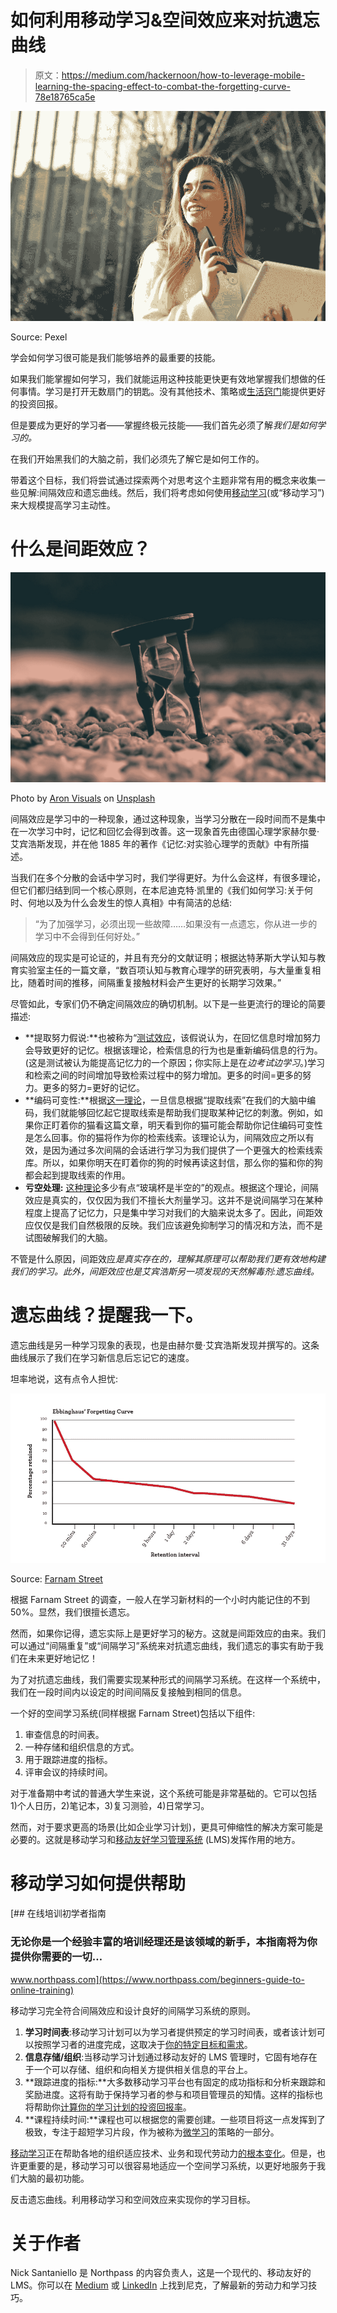 # 如何利用移动学习&空间效应来对抗遗忘曲线

> 原文：<https://medium.com/hackernoon/how-to-leverage-mobile-learning-the-spacing-effect-to-combat-the-forgetting-curve-78e18765ca5e>

![](img/d9b25bb27293042ec541f11c13e43e70.png)

Source: Pexel

学会如何学习很可能是我们能够培养的最重要的技能。

如果我们能掌握如何学习，我们就能运用这种技能更快更有效地掌握我们想做的任何事情。学习是打开无数扇门的钥匙。没有其他技术、策略或[生活窍门](https://hackernoon.com/micro-habits-changed-my-life-47f572bfc153)能提供更好的投资回报。

但是要成为更好的学习者——掌握终极元技能——我们首先必须了解*我们是如何学习的。*

在我们开始黑我们的大脑之前，我们必须先了解它是如何工作的。

带着这个目标，我们将尝试通过探索两个对思考这个主题非常有用的概念来收集一些见解:间隔效应和遗忘曲线。然后，我们将考虑如何使用[移动学习](https://www.northpass.com/blog/the-mobile-learning-revolution-why-ld-programs-must-adapt-to-survive)(或“移动学习”)来大规模提高学习主动性。

# 什么是间距效应？

![](img/432c22e999e389fc709f25194e038b30.png)

Photo by [Aron Visuals](https://unsplash.com/@aronvisuals?utm_source=medium&utm_medium=referral) on [Unsplash](https://unsplash.com?utm_source=medium&utm_medium=referral)

间隔效应是学习中的一种现象，通过这种现象，当学习分散在一段时间而不是集中在一次学习中时，记忆和回忆会得到改善。这一现象首先由德国心理学家赫尔曼·艾宾浩斯发现，并在他 1885 年的著作《记忆:对实验心理学的贡献》中有所描述。

当我们在多个分散的会话中学习时，我们学得更好。为什么会这样，有很多理论，但它们都归结到同一个核心原则，在本尼迪克特·凯里的《我们如何学习:关于何时、何地以及为什么会发生的惊人真相》中有简洁的总结:

> “为了加强学习，必须出现一些故障……如果没有一点遗忘，你从进一步的学习中不会得到任何好处。”

间隔效应的现实是可论证的，并且有充分的文献证明；根据达特茅斯大学认知与教育实验室主任的一篇文章，“数百项认知与教育心理学的研究表明，与大量重复相比，随着时间的推移，间隔重复接触材料会产生更好的长期学习效果。”

尽管如此，专家们仍不确定间隔效应的确切机制。以下是一些更流行的理论的简要描述:

*   **提取努力假说:**也被称为“[测试效应](https://en.wikipedia.org/wiki/Testing_effect)，该假说认为，在回忆信息时增加努力会导致更好的记忆。根据该理论，检索信息的行为也是重新编码信息的行为。(这是测试被认为能提高记忆力的一个原因；你实际上是在*边考试边学习*。)学习和检索之间的时间增加导致检索过程中的努力增加。更多的时间=更多的努力。更多的努力=更好的记忆。
*   **编码可变性:**根据[这一理论](https://en.wikipedia.org/wiki/Spacing_effect#Encoding_variability)，一旦信息根据“提取线索”在我们的大脑中编码，我们就能够回忆起它提取线索是帮助我们提取某种记忆的刺激。例如，如果你正盯着你的猫看这篇文章，明天看到你的猫可能会帮助你记住编码可变性是怎么回事。你的猫将作为你的检索线索。该理论认为，间隔效应之所以有效，是因为通过多次间隔的会话进行学习为我们提供了一个更强大的检索线索库。所以，如果你明天在盯着你的狗的时候再读这封信，那么你的猫和你的狗都会起到提取线索的作用。
*   **亏空处理:** [这种理论](https://en.wikipedia.org/wiki/Spacing_effect#Deficient_processing)多少有点“玻璃杯是半空的”的观点。根据这个理论，间隔效应是真实的，仅仅因为我们不擅长大剂量学习。这并不是说间隔学习在某种程度上提高了记忆力，只是集中学习对我们的大脑来说太多了。因此，间距效应仅仅是我们自然极限的反映。我们应该避免抑制学习的情况和方法，而不是试图破解我们的大脑。

不管是什么原因，间距效应*是真实存在的，理解其原理可以帮助我们更有效地构建我们的学习。此外，间距效应也是艾宾浩斯另一项发现的天然解毒剂:遗忘曲线。*

# 遗忘曲线？提醒我一下。

遗忘曲线是另一种学习现象的表现，也是由赫尔曼·艾宾浩斯发现并撰写的。这条曲线展示了我们在学习新信息后忘记它的速度。

坦率地说，这有点令人担忧:

![](img/503e98f85f328b26b1201f2ceea258fc.png)

Source: [Farnam Street](https://fs.blog/2018/12/spacing-effect/)

根据 Farnam Street 的调查，一般人在学习新材料的一个小时内能记住的不到 50%。显然，我们很擅长遗忘。

然而，如果你记得，遗忘实际上是更好学习的秘方。这就是间距效应的由来。我们可以通过“间隔重复”或“间隔学习”系统来对抗遗忘曲线，我们遗忘的事实有助于我们在未来更好地记忆！

为了对抗遗忘曲线，我们需要实现某种形式的间隔学习系统。在这样一个系统中，我们在一段时间内以设定的时间间隔反复接触到相同的信息。

一个好的空间学习系统(同样根据 Farnam Street)包括以下组件:

1.  审查信息的时间表。
2.  一种存储和组织信息的方式。
3.  用于跟踪进度的指标。
4.  评审会议的持续时间。

对于准备期中考试的普通大学生来说，这个系统可能是非常基础的。它可以包括 1)个人日历，2)笔记本，3)复习测验，4)日常学习。

然而，对于要求更高的场景(比如企业学习计划)，更具可伸缩性的解决方案可能是必要的。这就是移动学习和[移动友好学习管理系统](https://www.northpass.com/) (LMS)发挥作用的地方。

# 移动学习如何提供帮助

[](https://www.northpass.com/beginners-guide-to-online-training) [## 在线培训初学者指南

### 无论你是一个经验丰富的培训经理还是该领域的新手，本指南将为你提供你需要的一切…

www.northpass.com](https://www.northpass.com/beginners-guide-to-online-training) 

移动学习完全符合间隔效应和设计良好的间隔学习系统的原则。

1.  **学习时间表**:移动学习计划可以为学习者提供预定的学习时间表，或者该计划可以按照学习者的进度完成，这取决于[你的特定目标和需求](https://www.northpass.com/beginners-guide-to-online-training/define-persona-and-goals#step-content-1)。
2.  **信息存储/组织**:当移动学习计划通过移动友好的 LMS 管理时，它固有地存在于一个可以存储、组织和向相关方提供相关信息的平台上。
3.  **跟踪进度的指标:**大多数移动学习平台也有固定的成功指标和分析来跟踪和奖励进度。这将有助于保持学习者的参与和项目管理员的知情。这样的指标也将帮助你[计算你的学习计划的投资回报率](https://www.northpass.com/blog/how-to-prove-the-roi-return-on-investment-of-your-online-training-program)。
4.  **课程持续时间:**课程也可以根据您的需要创建。一些项目将这一点发挥到了极致，专注于超短学习片段，作为被称为[微学习](https://hackernoon.com/using-microlearning-to-craft-and-effective-training-program-f68891cd852d)的策略的一部分。

[移动学习](https://www.northpass.com/blog/the-mobile-learning-revolution-why-ld-programs-must-adapt-to-survive)正在帮助各地的组织适应技术、业务和现代劳动力[的根本变化](https://www.northpass.com/blog/everything-you-need-to-know-about-workforce-2.0)。但是，也许更重要的是，移动学习可以很容易地适应一个空间学习系统，以更好地服务于我们大脑的最初功能。

反击遗忘曲线。利用移动学习和空间效应来实现你的学习目标。

# 关于作者

Nick Santaniello 是 Northpass 的内容负责人，这是一个现代的、移动友好的 LMS。你可以在 [Medium](/@SickNantaniello) 或 [LinkedIn](https://www.linkedin.com/in/nick-santaniello/) 上找到尼克，了解最新的劳动力和学习技巧。